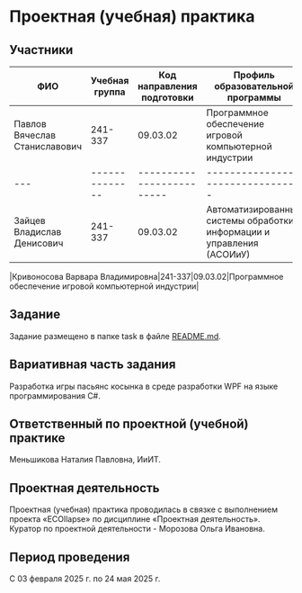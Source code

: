 # Проектная (учебная) практика
## Участники
|ФИО|Учебная группа|Код направления подготовки|Профиль образовательной программы|
|---|--------------|-------------------------|---------------------------------|
|Павлов Вячеслав Станиславович|241-337|09.03.02|Программное обеспечение игровой компьютерной индустрии|
|---|--------------|-------------------------|---------------------------------|
|Зайцев Владислав Денисович|241-337|09.03.02|Автоматизированные системы обработки информации и управления (АСОИиУ)|

|Кривоносова Варвара Владимировна|241-337|09.03.02|Программное обеспечение игровой компьютерной индустрии|
## Задание
Задание размещено в папке task в файле [README.md](https://github.com/Lomegai/Practice-2025-1/blob/main/task/README.md).
## Вариативная часть задания
Разработка игры пасьянс косынка в среде разработки WPF на языке программирования C#.
## Ответственный по проектной (учебной) практике
Меньшикова Наталия Павловна, ИиИТ.
## Проектная деятельность
Проектная (учебная) практика проводилась в связке с выполнением проекта «ECOllapse» по дисциплине «Проектная деятельность».
Куратор по проектной деятельности - Морозова Ольга Ивановна.
## Период проведения
С 03 февраля 2025 г. по 24 мая 2025 г.
